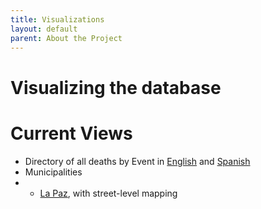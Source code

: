 ```yaml
---
title: Visualizations
layout: default
parent: About the Project
---
```

# Visualizing the database

# Current Views

- Directory of all deaths by Event in [English](/vis/Nested-Table.html) and [Spanish](/vis/Directorio-Eventos-Muertes.html)
- Municipalities
- - [La Paz](https://ultimateconsequences.github.io/municipalities/Dashboard_La-Paz.html), with street-level mapping
